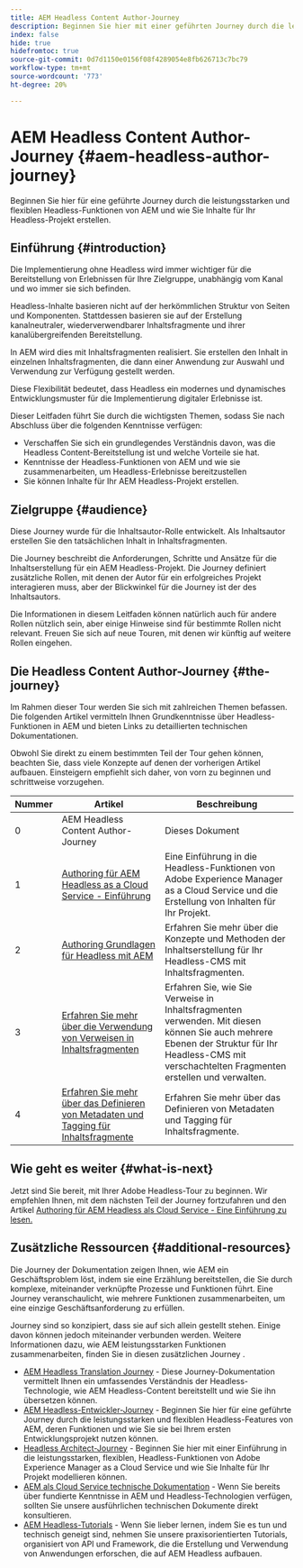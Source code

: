 ```yaml
---
title: AEM Headless Content Author-Journey
description: Beginnen Sie hier mit einer geführten Journey durch die leistungsstarken und flexiblen Headless-Funktionen von AEM, deren Funktionen und der Erstellung von Inhalten für Ihr Projekt.
index: false
hide: true
hidefromtoc: true
source-git-commit: 0d7d1150e0156f08f4289054e8fb626713c7bc79
workflow-type: tm+mt
source-wordcount: '773'
ht-degree: 20%

---
```



# AEM Headless Content Author-Journey {#aem-headless-author-journey}

Beginnen Sie hier für eine geführte Journey durch die leistungsstarken und flexiblen Headless-Funktionen von AEM und wie Sie Inhalte für Ihr Headless-Projekt erstellen.

## Einführung {#introduction}

Die Implementierung ohne Headless wird immer wichtiger für die Bereitstellung von Erlebnissen für Ihre Zielgruppe, unabhängig vom Kanal und wo immer sie sich befinden.

Headless-Inhalte basieren nicht auf der herkömmlichen Struktur von Seiten und Komponenten. Stattdessen basieren sie auf der Erstellung kanalneutraler, wiederverwendbarer Inhaltsfragmente und ihrer kanalübergreifenden Bereitstellung.

In AEM wird dies mit Inhaltsfragmenten realisiert. Sie erstellen den Inhalt in einzelnen Inhaltsfragmenten, die dann einer Anwendung zur Auswahl und Verwendung zur Verfügung gestellt werden.

Diese Flexibilität bedeutet, dass Headless ein modernes und dynamisches Entwicklungsmuster für die Implementierung digitaler Erlebnisse ist.

Dieser Leitfaden führt Sie durch die wichtigsten Themen, sodass Sie nach Abschluss über die folgenden Kenntnisse verfügen:

* Verschaffen Sie sich ein grundlegendes Verständnis davon, was die Headless Content-Bereitstellung ist und welche Vorteile sie hat.
* Kenntnisse der Headless-Funktionen von AEM und wie sie zusammenarbeiten, um Headless-Erlebnisse bereitzustellen
* Sie können Inhalte für Ihr AEM Headless-Projekt erstellen.

## Zielgruppe {#audience}

Diese Journey wurde für die Inhaltsautor-Rolle entwickelt. Als Inhaltsautor erstellen Sie den tatsächlichen Inhalt in Inhaltsfragmenten.

Die Journey beschreibt die Anforderungen, Schritte und Ansätze für die Inhaltserstellung für ein AEM Headless-Projekt. Die Journey definiert zusätzliche Rollen, mit denen der Autor für ein erfolgreiches Projekt interagieren muss, aber der Blickwinkel für die Journey ist der des Inhaltsautors.

Die Informationen in diesem Leitfaden können natürlich auch für andere Rollen nützlich sein, aber einige Hinweise sind für bestimmte Rollen nicht relevant. Freuen Sie sich auf neue Touren, mit denen wir künftig auf weitere Rollen eingehen.

## Die Headless Content Author-Journey {#the-journey}

Im Rahmen dieser Tour werden Sie sich mit zahlreichen Themen befassen. Die folgenden Artikel vermitteln Ihnen Grundkenntnisse über Headless-Funktionen in AEM und bieten Links zu detaillierten technischen Dokumentationen.

Obwohl Sie direkt zu einem bestimmten Teil der Tour gehen können, beachten Sie, dass viele Konzepte auf denen der vorherigen Artikel aufbauen. Einsteigern empfiehlt sich daher, von vorn zu beginnen und schrittweise vorzugehen.

| Nummer | Artikel | Beschreibung |
|---|---|---|
| 0 | AEM Headless Content Author-Journey | Dieses Dokument |
| 1 | [Authoring für AEM Headless as a Cloud Service - Einführung](introduction.md) | Eine Einführung in die Headless-Funktionen von Adobe Experience Manager as a Cloud Service und die Erstellung von Inhalten für Ihr Projekt. |
| 2 | [Authoring Grundlagen für Headless mit AEM](basics.md) | Erfahren Sie mehr über die Konzepte und Methoden der Inhaltserstellung für Ihr Headless-CMS mit Inhaltsfragmenten. |
| 3 | [Erfahren Sie mehr über die Verwendung von Verweisen in Inhaltsfragmenten](references.md) | Erfahren Sie, wie Sie Verweise in Inhaltsfragmenten verwenden. Mit diesen können Sie auch mehrere Ebenen der Struktur für Ihr Headless-CMS mit verschachtelten Fragmenten erstellen und verwalten. |
| 4 | [Erfahren Sie mehr über das Definieren von Metadaten und Tagging für Inhaltsfragmente](metadata-tagging.md) | Erfahren Sie mehr über das Definieren von Metadaten und Tagging für Inhaltsfragmente. |

## Wie geht es weiter {#what-is-next}

Jetzt sind Sie bereit, mit Ihrer Adobe Headless-Tour zu beginnen. Wir empfehlen Ihnen, mit dem nächsten Teil der Journey fortzufahren und den Artikel [Authoring für AEM Headless als Cloud Service - Eine Einführung zu lesen.](introduction.md)

<!--
### Choose Your Own Adventure {#choose-your-path}

However, Adobe wants you to succeed as you get started with your AEM Headless project, regardless of your learning style. So please consider these two options.

* If you prefer to continue to **learn about headless concepts and AEM's headless technologies**, you should continue your AEM headless journey as recommended by next reviewing the document [How to Model Your Content as AEM Content Models](model-your-content.md) where you learn how to model your content structure in AEM.
* If you prefer to **learn by doing**, you can jump to the [Getting Started with AEM Headless hands-on tutorial](https://experienceleague.adobe.com/docs/experience-manager-learn/getting-started-with-aem-headless/graphql/multi-step/overview.html) where you will jump directly into AEM Headless development by implementing a simple project to expose AEM headless content.
-->

## Zusätzliche Ressourcen {#additional-resources}

Die Journey der Dokumentation zeigen Ihnen, wie AEM ein Geschäftsproblem löst, indem sie eine Erzählung bereitstellen, die Sie durch komplexe, miteinander verknüpfte Prozesse und Funktionen führt. Eine Journey veranschaulicht, wie mehrere Funktionen zusammenarbeiten, um eine einzige Geschäftsanforderung zu erfüllen.

Journey sind so konzipiert, dass sie auf sich allein gestellt stehen. Einige davon können jedoch miteinander verbunden werden. Weitere Informationen dazu, wie AEM leistungsstarken Funktionen zusammenarbeiten, finden Sie in diesen zusätzlichen Journey .

* [AEM Headless Translation Journey](/help/journey-headless/translation/overview.md)  - Diese Journey-Dokumentation vermittelt Ihnen ein umfassendes Verständnis der Headless-Technologie, wie AEM Headless-Content bereitstellt und wie Sie ihn übersetzen können.
* [AEM Headless-Entwickler-Journey](/help/journey-headless/developer/overview.md)  - Beginnen Sie hier für eine geführte Journey durch die leistungsstarken und flexiblen Headless-Features von AEM, deren Funktionen und wie Sie sie bei Ihrem ersten Entwicklungsprojekt nutzen können.
* [Headless Architect-Journey](/help/journey-headless/architect/overview.md)  - Beginnen Sie hier mit einer Einführung in die leistungsstarken, flexiblen, Headless-Funktionen von Adobe Experience Manager as a Cloud Service und wie Sie Inhalte für Ihr Projekt modellieren können.
* [AEM als Cloud Service technische Dokumentation](https://experienceleague.adobe.com/docs/experience-manager-cloud-service.html?lang=de)  - Wenn Sie bereits über fundierte Kenntnisse in AEM und Headless-Technologien verfügen, sollten Sie unsere ausführlichen technischen Dokumente direkt konsultieren.
* [AEM Headless-Tutorials](https://experienceleague.adobe.com/docs/experience-manager-learn/getting-started-with-aem-headless/overview.html?lang=de)  - Wenn Sie lieber lernen, indem Sie es tun und technisch geneigt sind, nehmen Sie unsere praxisorientierten Tutorials, organisiert von API und Framework, die die Erstellung und Verwendung von Anwendungen erforschen, die auf AEM Headless aufbauen.
